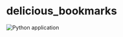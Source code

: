 # delicious_bookmarks
![Python application](https://github.com/zhidelev/delicious_bookmarks/workflows/Python%20application/badge.svg?branch=master)  

